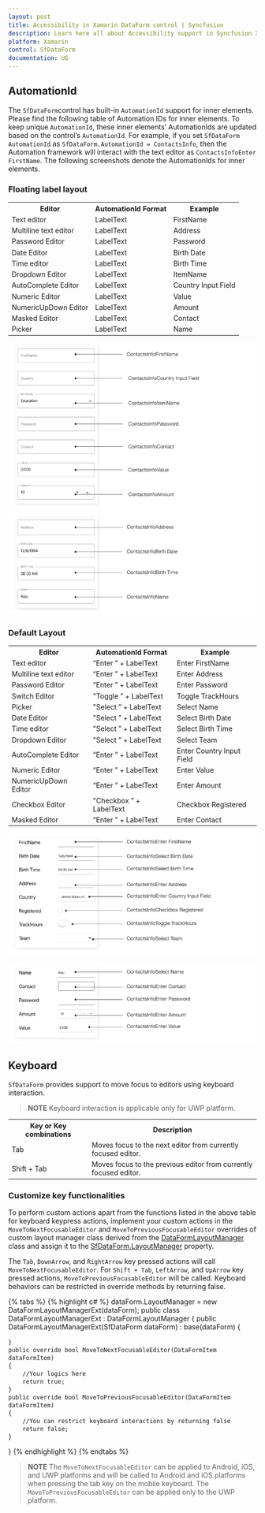 ```yaml
---
layout: post
title: Accessibility in Xamarin DataForm control | Syncfusion
description: Learn here all about Accessibility support in Syncfusion Xamarin DataForm (SfDataForm) control and more.
platform: Xamarin
control: SfDataForm
documentation: UG
---
```


## AutomationId

The `SfDataForm`control has built-in `AutomationId` support for inner elements. Please find the following table of Automation IDs for inner elements. To keep unique `AutomationId`, these inner elements’ AutomationIds are updated based on the control’s `AutomationId`.  For example, if you set `SfDataForm` `AutomationId` as `SfDataForm.AutomationId = ContactsInfo`, then the Automation framework will interact with the text editor as `ContactsInfoEnter  FirstName`. The following screenshots denote the AutomationIds for inner elements.

### Floating label layout

<table>
<tr>
<th align="center" >Editor</th>
<th align="center" >AutomationId Format</th>
<th align="center" >Example</th>
</tr>

<tr>
<td>Text editor</td>
<td>LabelText</td>
<td>FirstName</td>
</tr>

<tr>
<td>Multiline text editor</td>
<td>LabelText</td>
<td>Address</td>
</tr>

<tr>
<td>Password Editor</td>
<td>LabelText</td>
<td>Password</td>
</tr>

<tr>
<td>Date Editor</td>
<td>LabelText</td>
<td>Birth Date</td>
</tr>

<tr>
<td>Time editor</td>
<td>LabelText</td>
<td>Birth Time</td>
</tr>

<tr>
<td>Dropdown Editor</td>
<td>LabelText</td>
<td>ItemName</td>
</tr>

<tr>
<td>AutoComplete Editor</td>
<td>LabelText</td>
<td>Country  Input Field</td>
</tr>

<tr>
<td>Numeric Editor</td>
<td>LabelText</td>
<td>Value</td>
</tr>

<tr>
<td>NumericUpDown Editor</td>
<td>LabelText</td>
<td>Amount</td>
</tr>

<tr>
<td>Masked Editor</td>
<td>LabelText</td>
<td>Contact</td>
</tr>

<tr>
<td>Picker</td>
<td>LabelText</td>
<td>Name</td>
</tr>

</table>

![AutomationId support Floating label layout in Xamarin.Forms DataForm](SfDataForm_images/xamarin-forms-dataform-floatinglabel-layout.png)
![AutomationId support Floating label layout in Xamarin.Forms DataForm](SfDataForm_images/xamarin-forms-dataform-floating-label-layout.png)

### Default Layout

<table>
<tr>
<th align="center" >Editor</th>
<th align="center" >AutomationId Format</th>
<th align="center" >Example</th>
</tr>

<tr>
<td>Text editor</td>
<td>“Enter ” + LabelText</td>
<td>Enter FirstName</td>
</tr>

<tr>
<td>Multiline text editor</td>
<td>“Enter ” + LabelText</td>
<td>Enter Address</td>
</tr>

<tr>
<td>Password Editor</td>
<td>“Enter ” + LabelText</td>
<td>Enter Password</td>
</tr>

<tr>
<td>Switch Editor</td>
<td>"Toggle ” + LabelText</td>
<td>Toggle TrackHours</td>
</tr>

<tr>
<td>Picker</td>
<td>"Select ” + LabelText</td>
<td>Select Name</td>
</tr>

<tr>
<td>Date Editor</td>
<td>"Select ” + LabelText</td>
<td>Select Birth Date</td>
</tr>

<tr>
<td>Time editor</td>
<td>"Select ” + LabelText</td>
<td>Select Birth Time</td>
</tr>

<tr>
<td>Dropdown Editor</td>
<td>"Select ” + LabelText</td>
<td>Select  Team</td>
</tr>

<tr>
<td>AutoComplete Editor</td>
<td>“Enter ” + LabelText</td>
<td>Enter Country Input Field</td>
</tr>

<tr>
<td>Numeric Editor</td>
<td>“Enter ” + LabelText</td>
<td>Enter Value</td>
</tr>

<tr>
<td>NumericUpDown Editor</td>
<td>“Enter ” + LabelText</td>
<td>Enter Amount</td>
</tr>

<tr>
<td>Checkbox Editor</td>
<td>"Checkbox ” + LabelText</td>
<td>Checkbox Registered</td>
</tr>

<tr>
<td>Masked Editor</td>
<td>“Enter ” + LabelText</td>
<td>Enter Contact</td>
</tr>

</table>

![AutomationId support Default layout in Xamarin.Forms DataForm](SfDataForm_images/xamarin-forms-dataform-default-layout.png)

![AutomationId support Default layout in Xamarin.Forms DataForm](SfDataForm_images/xamarin-forms-dataform-defaultlayout.png)

## Keyboard
`SfDataForm` provides support to move focus to editors using keyboard interaction.

>**NOTE**
Keyboard interaction is applicable only for UWP platform.

<table>
<tr>
<th>
Key or Key combinations
</th>
<th>
Description
</th>
</tr>
<tr>
<td>
Tab
</td>
<td>
Moves focus to the next editor from currently focused editor.
</td>
</tr>
<tr>
<td>
Shift + Tab
</td>
<td>
Moves focus to the previous editor from currently focused editor.
</td>
</tr>
</table>

### Customize key functionalities
To perform custom actions apart from the functions listed in the above table for keyboard keypress actions, implement your custom actions in the `MoveToNextFocusableEditor` and `MoveToPreviousFocusableEditor` overrides of custom layout manager class derived from the [DataFormLayoutManager](https://help.syncfusion.com/cr/xamarin/Syncfusion.XForms.DataForm.DataFormLayoutManager.html) class and assign it to the [SfDataForm.LayoutManager](https://help.syncfusion.com/cr/xamarin/Syncfusion.XForms.DataForm.SfDataForm.html#Syncfusion_XForms_DataForm_SfDataForm_LayoutManager) property.

The `Tab`, `DownArrow`, and `RightArrow` key pressed actions will call `MoveToNextFocusableEditor`. For `Shift + Tab`, `LeftArrow`, and `UpArrow` key pressed actions, `MoveToPreviousFocusableEditor` will be called. Keyboard behaviors can be restricted in override methods by returning false.

{% tabs %}
{% highlight c# %}
dataForm.LayoutManager = new DataFormLayoutManagerExt(dataForm);
public class DataFormLayoutManagerExt : DataFormLayoutManager
{
    public DataFormLayoutManagerExt(SfDataForm dataForm) : base(dataForm)
    {

    }
    public override bool MoveToNextFocusableEditor(DataFormItem dataFormItem)
    {
        //Your logics here
        return true;
    }
    public override bool MoveToPreviousFocusableEditor(DataFormItem dataFormItem)
    {
        //You can restrict keyboard interactions by returning false
        return false;
    }
}
{% endhighlight %}
{% endtabs %}

>**NOTE**
The `MoveToNextFocusableEditor` can be applied to Android, iOS, and UWP platforms and will be called to Android and iOS platforms when pressing the tab key on the mobile keyboard. The `MoveToPreviousFocusableEditor` can be applied only to the UWP platform.

